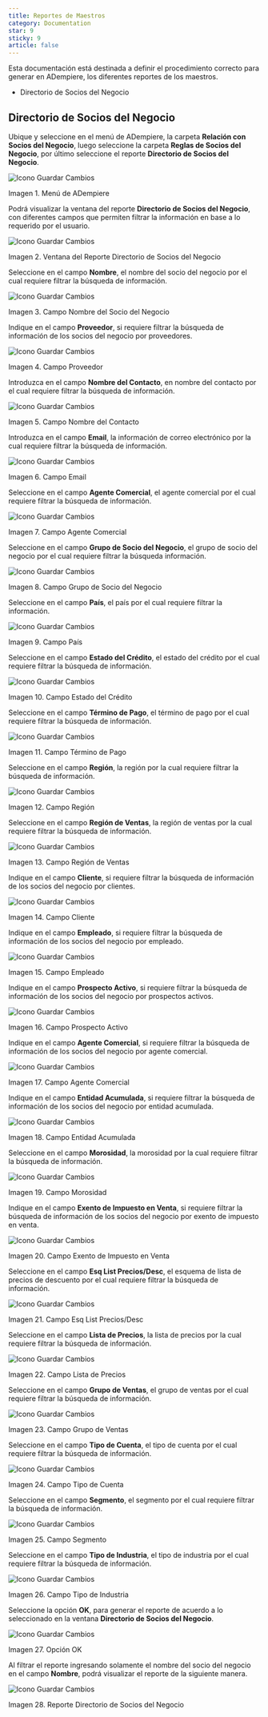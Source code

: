 ```yaml
---
title: Reportes de Maestros
category: Documentation
star: 9
sticky: 9
article: false
---
```


Esta documentación está destinada a definir el procedimiento correcto para generar en ADempiere, los diferentes reportes de los maestros.

- Directorio de Socios del Negocio

## Directorio de Socios del Negocio

Ubique y seleccione en el menú de ADempiere, la carpeta **Relación con Socios del Negocio**, luego seleccione la carpeta **Reglas de Socios del Negocio**, por último seleccione el reporte **Directorio de Socios del Negocio**.

![Icono Guardar Cambios](/assets/img/docs/master-data/mad-master-image249.png)

Imagen 1. Menú de ADempiere

Podrá visualizar la ventana del reporte **Directorio de Socios del Negocio**, con diferentes campos que permiten filtrar la información en base a lo requerido por el usuario.

![Icono Guardar Cambios](/assets/img/docs/master-data/mad-master-image250.png)

Imagen 2. Ventana del Reporte Directorio de Socios del Negocio

Seleccione en el campo **Nombre**, el nombre del socio del negocio por el cual requiere filtrar la búsqueda de información.

![Icono Guardar Cambios](/assets/img/docs/master-data/mad-master-image251.png)

Imagen 3. Campo Nombre del Socio del Negocio

Indique en el campo **Proveedor**, si requiere filtrar la búsqueda de información de los socios del negocio por proveedores.

![Icono Guardar Cambios](/assets/img/docs/master-data/mad-master-image252.png)

Imagen 4. Campo Proveedor

Introduzca en el campo **Nombre del Contacto**, en nombre del contacto por el cual requiere filtrar la búsqueda de información.

![Icono Guardar Cambios](/assets/img/docs/master-data/mad-master-image253.png)

Imagen 5. Campo Nombre del Contacto

Introduzca en el campo **Email**, la información de correo electrónico por la cual requiere filtrar la búsqueda de información.

![Icono Guardar Cambios](/assets/img/docs/master-data/mad-master-image254.png)

Imagen 6. Campo Email

Seleccione en el campo **Agente Comercial**, el agente comercial por el cual requiere filtrar la búsqueda de información.

![Icono Guardar Cambios](/assets/img/docs/master-data/mad-master-image255.png)

Imagen 7. Campo Agente Comercial

Seleccione en el campo **Grupo de Socio del Negocio**, el grupo de socio del negocio por el cual requiere filtrar la búsqueda información.

![Icono Guardar Cambios](/assets/img/docs/master-data/mad-master-image256.png)

Imagen 8. Campo Grupo de Socio del Negocio

Seleccione en el campo **País**, el país por el cual requiere filtrar la información.

![Icono Guardar Cambios](/assets/img/docs/master-data/mad-master-image257.png)

Imagen 9. Campo País

Seleccione en el campo **Estado del Crédito**, el estado del crédito por el cual requiere filtrar la búsqueda de información.

![Icono Guardar Cambios](/assets/img/docs/master-data/mad-master-image258.png)

Imagen 10. Campo Estado del Crédito

Seleccione en el campo **Término de Pago**, el término de pago por el cual requiere filtrar la búsqueda de información.

![Icono Guardar Cambios](/assets/img/docs/master-data/mad-master-image259.png)

Imagen 11. Campo Término de Pago

Seleccione en el campo **Región**, la región por la cual requiere filtrar la búsqueda de información.

![Icono Guardar Cambios](/assets/img/docs/master-data/mad-master-image260.png)

Imagen 12. Campo Región

Seleccione en el campo **Región de Ventas**, la región de ventas por la cual requiere filtrar la búsqueda de información.

![Icono Guardar Cambios](/assets/img/docs/master-data/mad-master-image261.png)

Imagen 13. Campo Región de Ventas

Indique en el campo **Cliente**, si requiere filtrar la búsqueda de información de los socios del negocio por clientes.

![Icono Guardar Cambios](/assets/img/docs/master-data/mad-master-image262.png)

Imagen 14. Campo Cliente

Indique en el campo **Empleado**, si requiere filtrar la búsqueda de información de los socios del negocio por empleado.

![Icono Guardar Cambios](/assets/img/docs/master-data/mad-master-image263.png)

Imagen 15. Campo Empleado

Indique en el campo **Prospecto Activo**, si requiere filtrar la búsqueda de información de los socios del negocio por prospectos activos.

![Icono Guardar Cambios](/assets/img/docs/master-data/mad-master-image264.png)

Imagen 16. Campo Prospecto Activo

Indique en el campo **Agente Comercial**, si requiere filtrar la búsqueda de información de los socios del negocio por agente comercial.

![Icono Guardar Cambios](/assets/img/docs/master-data/mad-master-image265.png)

Imagen 17. Campo Agente Comercial

Indique en el campo **Entidad Acumulada**, si requiere filtrar la búsqueda de información de los socios del negocio por entidad acumulada.

![Icono Guardar Cambios](/assets/img/docs/master-data/mad-master-image266.png)

Imagen 18. Campo Entidad Acumulada

Seleccione en el campo **Morosidad**, la morosidad por la cual requiere filtrar la búsqueda de información.

![Icono Guardar Cambios](/assets/img/docs/master-data/mad-master-image267.png)

Imagen 19. Campo Morosidad

Indique en el campo **Exento de Impuesto en Venta**, si requiere filtrar la búsqueda de información de los socios del negocio por exento de impuesto en venta.

![Icono Guardar Cambios](/assets/img/docs/master-data/mad-master-image268.png)

Imagen 20. Campo Exento de Impuesto en Venta

Seleccione en el campo **Esq List Precios/Desc**, el esquema de lista de precios de descuento por el cual requiere filtrar la búsqueda de información.

![Icono Guardar Cambios](/assets/img/docs/master-data/mad-master-image269.png)

Imagen 21. Campo Esq List Precios/Desc

Seleccione en el campo **Lista de Precios**, la lista de precios por la cual requiere filtrar la búsqueda de información.

![Icono Guardar Cambios](/assets/img/docs/master-data/mad-master-image270.png)

Imagen 22. Campo Lista de Precios

Seleccione en el campo **Grupo de Ventas**, el grupo de ventas por el cual requiere filtrar la búsqueda de información.

![Icono Guardar Cambios](/assets/img/docs/master-data/mad-master-image271.png)

Imagen 23. Campo Grupo de Ventas

Seleccione en el campo **Tipo de Cuenta**, el tipo de cuenta por el cual requiere filtrar la búsqueda de información.

![Icono Guardar Cambios](/assets/img/docs/master-data/mad-master-image272.png)

Imagen 24. Campo Tipo de Cuenta

Seleccione en el campo **Segmento**, el segmento por el cual requiere filtrar la búsqueda de información.

![Icono Guardar Cambios](/assets/img/docs/master-data/mad-master-image273.png)

Imagen 25. Campo Segmento

Seleccione en el campo **Tipo de Industria**, el tipo de industria por el cual requiere filtrar la búsqueda de información.

![Icono Guardar Cambios](/assets/img/docs/master-data/mad-master-image274.png)

Imagen 26. Campo Tipo de Industria

Seleccione la opción **OK**, para generar el reporte de acuerdo a lo seleccionado en la ventana **Directorio de Socios del Negocio**.

![Icono Guardar Cambios](/assets/img/docs/master-data/mad-master-image275.png)

Imagen 27. Opción OK

Al filtrar el reporte ingresando solamente el nombre del socio del negocio en el campo **Nombre**, podrá visualizar el reporte de la siguiente manera.

![Icono Guardar Cambios](/assets/img/docs/master-data/mad-master-image276.png)

Imagen 28. Reporte Directorio de Socios del Negocio
